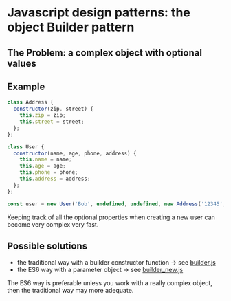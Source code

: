# Javascript design patterns: the object Builder pattern
## The Problem: a complex object with optional values
## Example   
```js
class Address {
  constructor(zip, street) {
    this.zip = zip;
    this.street = street;
  };
};

class User {
  constructor(name, age, phone, address) {
    this.name = name;
    this.age = age;
    this.phone = phone;
    this.address = address;
  };
};

const user = new User('Bob', undefined, undefined, new Address('12345', 'Main St.'));
```
Keeping track of all the optional properties when creating a new user can become very complex very fast.
## Possible solutions
- the traditional way with a builder constructor function -> see [builder.js](builder.js)
- the ES6 way with a parameter object  -> see [builder_new.js](builder_new.js)

The ES6 way is preferable unless you work with a really complex object, then the traditional way may more adequate. 

